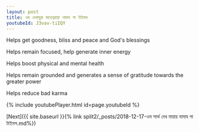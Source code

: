 ```yaml
---
layout: post
title: ওম দেবাসুরা মাহেশ্বরায়া নামায গা টাইমস
youtubeId: J3vav-tiIQY
---
```

 
 
Helps get goodness, bliss and peace and God's blessings
 
Helps remain focused, help generate inner energy 
 
Helps boost physical and mental health 
 
Helps remain grounded and generates a sense of gratitude towards the greater power 
 
Helps reduce bad karma
 
 
 
 


{% include youtubePlayer.html id=page.youtubeId %}
 
[Next]({{ site.baseurl }}{% link  split2/_posts/2018-12-17-ওম সার্ভ দেব মায়ায় নামায গা টাইমস.md%})
 
